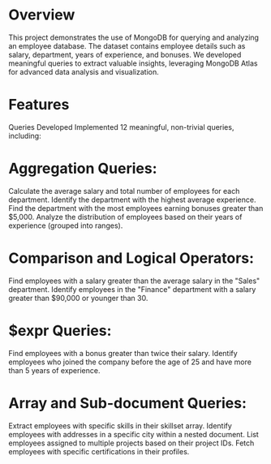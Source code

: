 # Overview
This project demonstrates the use of MongoDB for querying and analyzing an employee database. The dataset contains employee details such as salary, department, years of experience, and bonuses. We developed meaningful queries to extract valuable insights, leveraging MongoDB Atlas for advanced data analysis and visualization.

# Features
Queries Developed
Implemented 12 meaningful, non-trivial queries, including:

# Aggregation Queries:
Calculate the average salary and total number of employees for each department.
Identify the department with the highest average experience.
Find the department with the most employees earning bonuses greater than $5,000.
Analyze the distribution of employees based on their years of experience (grouped into ranges).

# Comparison and Logical Operators:
Find employees with a salary greater than the average salary in the "Sales" department.
Identify employees in the "Finance" department with a salary greater than $90,000 or younger than 30.

# $expr Queries:
Find employees with a bonus greater than twice their salary.
Identify employees who joined the company before the age of 25 and have more than 5 years of experience.

# Array and Sub-document Queries:
Extract employees with specific skills in their skillset array.
Identify employees with addresses in a specific city within a nested document.
List employees assigned to multiple projects based on their project IDs.
Fetch employees with specific certifications in their profiles.
